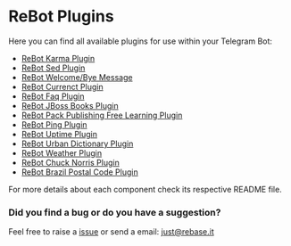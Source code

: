# ReBot Plugins

Here you can find all available plugins for use within your Telegram Bot:

- [ReBot Karma Plugin](rebot-karma-plugin/README.md)
- [ReBot Sed Plugin](rebot-sed-plugin/README.md)
- [ReBot Welcome/Bye Message](rebot-welcome-message-plugin/README.md)
- [ReBot Currenct Plugin](rebot-currency-plugin/README.md)
- [ReBot Faq Plugin](rebot-faq-plugin/README.md)
- [ReBot JBoss Books Plugin](rebot-jboss-books-plugin/README.md)
- [ReBot Pack Publishing Free Learning Plugin](rebot-packt-free-learning-plugin/README.md)
- [ReBot Ping Plugin](rebot-ping-plugin/README.md)
- [ReBot Uptime Plugin](rebot-uptime-plugin/README.md)
- [ReBot Urban Dictionary Plugin](rebot-urban-dictionary-plugin/README.md)
- [ReBot Weather Plugin](rebot-weather-plugin/README.md)
- [ReBot Chuck Norris Plugin](rebot-chuck-norris-plugin/README.md)
- [ReBot Brazil Postal Code Plugin](rebot-brazil-postalcode-plugin/README.md)


For more details about each component check its respective README file.

### Did you find a bug or do you have a suggestion?
Feel free to raise a [issue](https://github.com/rebase-it/rebot/issues/new) or send a email: just@rebase.it